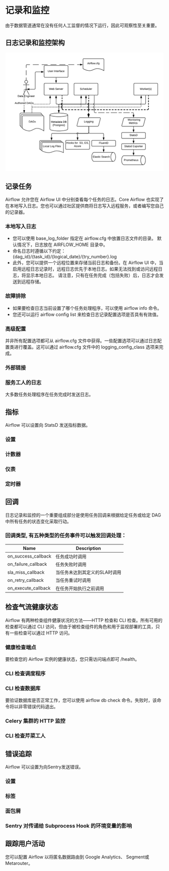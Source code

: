 # 记录和监控
由于数据管道通常在没有任何人工监督的情况下运行，因此可观察性至关重要。

## 日志记录和监控架构
![日志记录和监控架构](../image/arch-diag-logging.png)

## 记录任务
Airflow 允许您在 Airflow UI 中分别查看每个任务的日志。Core Airflow 也实现了在本地写入日志。您也可以通过社区提供商将日志写入远程服务，或者编写您自己的记录器。
### 本地写入日志
* 您可以使用 base_log_folder 指定在 airflow.cfg 中放置日志文件的目录。 默认情况下，日志放在 AIRFLOW_HOME 目录中。
* 命名日志时遵循以下约定：{dag_id}/{task_id}/{logical_date}/{try_number}.log
* 此外，您可以提供一个远程位置来存储当前日志和备份。在 Airflow UI 中，当启用远程日志记录时，远程日志优先于本地日志。如果无法找到或访问远程日志，将显示本地日志。
请注意，只有在任务完成（包括失败）后，日志才会发送到远程存储。
### 故障排除
* 如果要检查日志当前设置了哪个任务处理程序，可以使用 airflow info 命令。
* 您还可以运行 airflow config list 来检查日志记录配置选项是否具有有效值。
### 高级配置
并非所有配置选项都可从 airflow.cfg 文件中获得。一些配置选项可以通过日志配置类进行覆盖。这可以通过 airflow.cfg 文件中的 logging_config_class 选项来完成。
### 外部链接
### 服务工人的日志
大多数任务处理程序在任务完成时发送日志。

## 指标
Airflow 可以设置向 StatsD 发送指标数据。
### 设置
### 计数器
### 仪表
### 定时器

## 回调
日志记录和监控的一个重要组成部分是使用任务回调来根据给定任务或给定 DAG 中所有任务的状态变化采取行动。
### 回调类型, 有五种类型的任务事件可以触发回调处理：
|  Name   | Description  |
|  ----  | ----  |
| on_success_callback  | 任务成功时调用 |
| on_failure_callback  | 任务失败时调用 |
| sla_miss_callback  | 当任务未达到其定义的SLA时调用 |
| on_retry_callback  | 当任务重试时调用 |
| on_execute_callback  | 在任务开始执行之前调用 |

## 检查气流健康状态
Airflow 有两种检查组件健康状况的方法——HTTP 检查和 CLI 检查。所有可用的检查都可以通过 CLI 访问，但由于被检查组件的角色和用于监视部署的工具，只有一些检查可以通过 HTTP 访问。
### 健康检查端点
要检查您的 Airflow 实例的健康状态，您只需访问端点即可 /health。
### CLI 检查调度程序
### CLI 检查数据库
要验证数据库是否正常工作，您可以使用 airflow db check 命令。失败时，该命令将以非零错误代码退出。
### Celery 集群的 HTTP 监控
### CLI 检查芹菜工人

## 错误追踪
Airflow 可以设置为向Sentry发送错误。
### 设置
### 标签
### 面包屑
### Sentry 对传递给 Subprocess Hook 的环境变量的影响

## 跟踪用户活动
您可以配置 Airflow 以将匿名数据路由到 Google Analytics、 Segment或Metarouter。